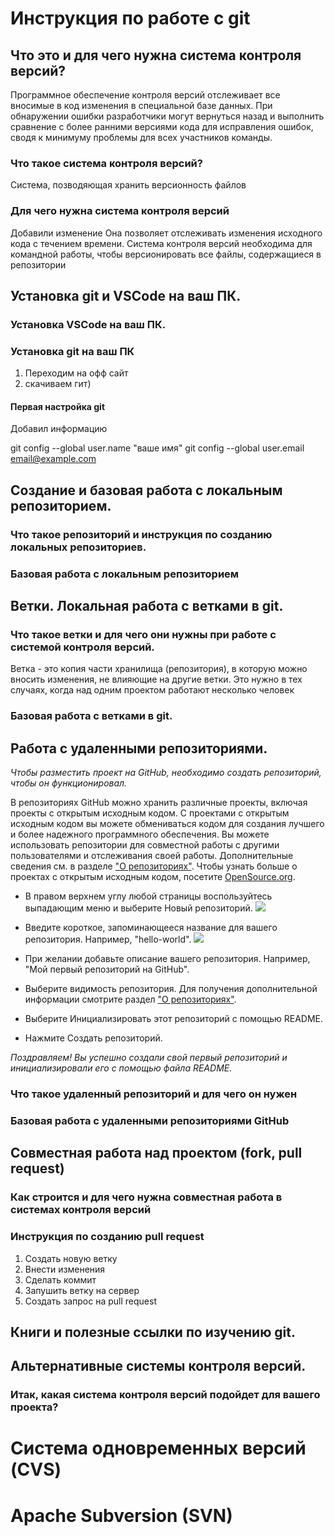 # Инструкция по работе с git

## Что это и для чего нужна система контроля версий?
Программное обеспечение контроля версий отслеживает все вносимые в код изменения в специальной базе данных. При обнаружении ошибки разработчики могут вернуться назад и выполнить сравнение с более ранними версиями кода для исправления ошибок, сводя к минимуму проблемы для всех участников команды.

### Что такое система контроля версий?
Система, позводяющая хранить версионность файлов

### Для чего нужна система контроля версий

Добавили изменение
Она позволяет отслеживать изменения исходного кода с течением времени.
Система контроля версий необходима для командной работы, чтобы версионировать все файлы, содержащиеся в репозитории

## Установка git и VSCode на ваш ПК.

### Установка VSCode на ваш ПК.

### Установка git на ваш ПК
1. Переходим на офф сайт
2. скачиваем гит)

#### Первая настройка git

Добавил информацию

git config --global user.name "ваше имя"
git config --global user.email email@example.com


## Создание и базовая работа с локальным репозиторием.

### Что такое репозиторий и инструкция по созданию локальных репозиториев.

### Базовая работа с локальным репозиторием

## Ветки. Локальная работа с ветками в git.


### Что такое ветки и для чего они нужны при работе с системой контроля версий.

Ветка - это копия части хранилища (репозитория), в которую можно вносить изменения, не влияющие на другие ветки. Это нужно в тех случаях, когда над одним проектом работают несколько человек

### Базовая работа с ветками в git.

## Работа с удаленными репозиториями.
*Чтобы разместить проект на GitHub, необходимо создать репозиторий, чтобы он функционировал.* 

В репозиториях GitHub можно хранить различные проекты, включая проекты с открытым исходным кодом. С проектами с открытым исходным кодом вы можете обмениваться кодом для создания лучшего и более надежного программного обеспечения. Вы можете использовать репозитории для совместной работы с другими пользователями и отслеживания своей работы. Дополнительные сведения см. в разделе ["О репозиториях"](https://docs.github.com/en/repositories/creating-and-managing-repositories/about-repositories). Чтобы узнать больше о проектах с открытым исходным кодом, посетите [OpenSource.org](https://opensource.org/about).

* В правом верхнем углу любой страницы воспользуйтесь  выпадающим меню и выберите Новый репозиторий. 
![](https://docs.github.com/assets/cb-31554/mw-1440/images/help/repository/repo-create.webp)

* Введите короткое, запоминающееся название для вашего репозитория. Например, "hello-world".
![](https://docs.github.com/assets/cb-61138/mw-1440/images/help/repository/create-repository-name.webp)

* При желании добавьте описание вашего репозитория. Например, "Мой первый репозиторий на GitHub".

* Выберите видимость репозитория. Для получения дополнительной информации смотрите раздел ["О репозиториях"](https://docs.github.com/en/repositories/creating-and-managing-repositories/about-repositories#about-repository-visibility).

* Выберите Инициализировать этот репозиторий с помощью README.

* Нажмите Создать репозиторий.

*Поздравляем! Вы успешно создали свой первый репозиторий и инициализировали его с помощью файла README.*

### Что такое удаленный репозиторий и для чего он нужен

### Базовая работа с удаленными репозиториями GitHub

## Совместная работа над проектом (fork, pull request)

### Как строится и для чего нужна совместная работа в системах контроля версий

### Инструкция по созданию pull request

1. Создать новую ветку
2. Внести изменения
3. Сделать коммит
4. Запушить ветку на сервер
5. Создать запрос на pull request

## Книги и полезные ссылки по изучению git.

## Альтернативные системы контроля версий.

### Итак, какая система контроля версий подойдет для вашего проекта?

# Система одновременных версий (CVS)

# Apache Subversion (SVN)
